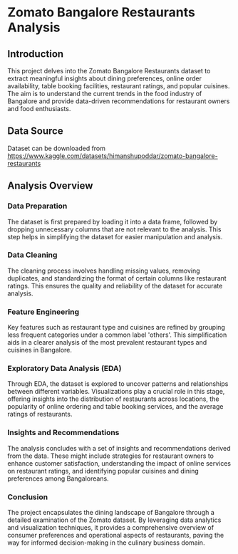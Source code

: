 # Zomato Bangalore Restaurants Analysis

## Introduction

This project delves into the Zomato Bangalore Restaurants dataset to extract meaningful insights about dining preferences, online order availability, table booking facilities, restaurant ratings, and popular cuisines. The aim is to understand the current trends in the food industry of Bangalore and provide data-driven recommendations for restaurant owners and food enthusiasts.

## Data Source

Dataset can be downloaded from https://www.kaggle.com/datasets/himanshupoddar/zomato-bangalore-restaurants

## Analysis Overview

### Data Preparation

The dataset is first prepared by loading it into a data frame, followed by dropping unnecessary columns that are not relevant to the analysis. This step helps in simplifying the dataset for easier manipulation and analysis.

### Data Cleaning

The cleaning process involves handling missing values, removing duplicates, and standardizing the format of certain columns like restaurant ratings. This ensures the quality and reliability of the dataset for accurate analysis.

### Feature Engineering

Key features such as restaurant type and cuisines are refined by grouping less frequent categories under a common label 'others'. This simplification aids in a clearer analysis of the most prevalent restaurant types and cuisines in Bangalore.

### Exploratory Data Analysis (EDA)

Through EDA, the dataset is explored to uncover patterns and relationships between different variables. Visualizations play a crucial role in this stage, offering insights into the distribution of restaurants across locations, the popularity of online ordering and table booking services, and the average ratings of restaurants.

### Insights and Recommendations

The analysis concludes with a set of insights and recommendations derived from the data. These might include strategies for restaurant owners to enhance customer satisfaction, understanding the impact of online services on restaurant ratings, and identifying popular cuisines and dining preferences among Bangaloreans.

### Conclusion

The project encapsulates the dining landscape of Bangalore through a detailed examination of the Zomato dataset. By leveraging data analytics and visualization techniques, it provides a comprehensive overview of consumer preferences and operational aspects of restaurants, paving the way for informed decision-making in the culinary business domain.

